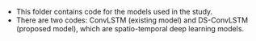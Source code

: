 - This folder contains code for the models used in the study.
- There are two codes: ConvLSTM (existing model) and DS-ConvLSTM (proposed model), which are spatio-temporal deep learning models.
